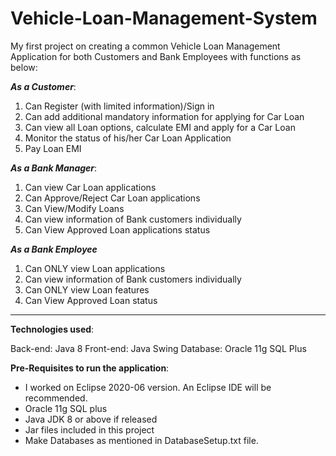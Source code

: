 # Vehicle-Loan-Management-System

My first project on creating a common Vehicle Loan Management Application for both Customers and Bank Employees with functions as below:

***As a Customer***:
1.  Can Register (with limited information)/Sign in
2.  Can add additional mandatory information for applying for Car Loan
3.  Can view all Loan options, calculate EMI and apply for a Car Loan
4.  Monitor the status of his/her Car Loan Application
5.  Pay Loan EMI

***As a Bank Manager***:
1.  Can view Car Loan applications
2.  Can Approve/Reject Car Loan applications
3.  Can View/Modify Loans
4.  Can view information of Bank customers individually
5.  Can View Approved Loan applications status 

***As a Bank Employee***
1.  Can ONLY view Loan applications
2.  Can view information of Bank customers individually
3.  Can ONLY view Loan features
4.  Can View Approved Loan status

-----------------------------------------------------------------------------------------------------------------------------------------------------------------------------------

**Technologies used**:

Back-end: Java 8
Front-end: Java Swing 
Database: Oracle 11g SQL Plus

**Pre-Requisites to run the application**:

* I worked on Eclipse 2020-06 version. An Eclipse IDE will be recommended.
* Oracle 11g SQL plus
* Java JDK 8 or above if released
* Jar files included in this project
* Make Databases as mentioned in DatabaseSetup.txt file.





















